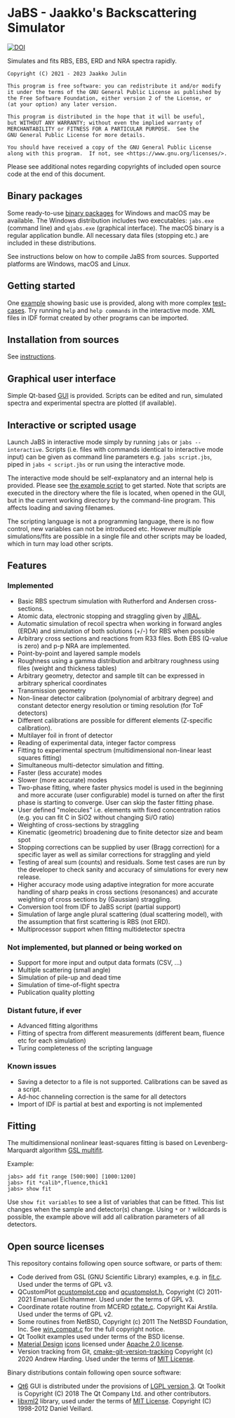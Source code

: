 # JaBS - Jaakko's Backscattering Simulator

[![DOI](https://zenodo.org/badge/414092526.svg)](https://zenodo.org/badge/latestdoi/414092526)

Simulates and fits RBS, EBS, ERD and NRA spectra rapidly.
    
    Copyright (C) 2021 - 2023 Jaakko Julin
    
    This program is free software: you can redistribute it and/or modify
    it under the terms of the GNU General Public License as published by
    the Free Software Foundation, either version 2 of the License, or
    (at your option) any later version.

    This program is distributed in the hope that it will be useful,
    but WITHOUT ANY WARRANTY; without even the implied warranty of
    MERCHANTABILITY or FITNESS FOR A PARTICULAR PURPOSE.  See the
    GNU General Public License for more details.

    You should have received a copy of the GNU General Public License
    along with this program.  If not, see <https://www.gnu.org/licenses/>.

Please see additional notes regarding copyrights of included open source code at the end of this document.

## Binary packages
Some ready-to-use [binary packages](http://users.jyu.fi/~jaakjuli/jabs/binaries/) for Windows and macOS may be available. The Windows distribution includes two executables: `jabs.exe` (command line) and `qjabs.exe` (graphical interface). The macOS binary is a regular application bundle. All necessary data files (stopping etc.) are included in these distributions.

See instructions below on how to compile JaBS from sources. Supported platforms are Windows, macOS and Linux.

## Getting started

One [example](example/) showing basic use is provided, along with more complex [test-cases](example/tests/). Try running `help` and `help commands` in the interactive mode. XML files in IDF format created by other programs can be imported.

## Installation from sources

See [instructions](INSTALL.md).

## Graphical user interface

Simple Qt-based [GUI](qjabs/) is provided. Scripts can be edited and run, simulated spectra and experimental spectra are plotted (if available).
      
## Interactive or scripted usage

Launch JaBS in interactive mode simply by running `jabs` or `jabs --interactive`. Scripts (i.e. files with commands identical to interactive mode input) can be given as command line parameters e.g. `jabs script.jbs`, piped in `jabs < script.jbs` or run using the interactive mode.

The interactive mode should be self-explanatory and an internal help is provided. Please see [the example script](example/example.jbs) to get started. Note that scripts are executed in the directory where the file is located, when opened in the GUI, but in the current working directory by the command-line program. This affects loading and saving filenames.

The scripting language is not a programming language, there is no flow control, new variables can not be introduced etc. However multiple simulations/fits are possible in a single file and other scripts may be loaded, which in turn may load other scripts.

## Features
### Implemented
 - Basic RBS spectrum simulation with Rutherford and Andersen cross-sections.
 - Atomic data, electronic stopping and straggling given by [JIBAL](https://github.com/JYU-IBA/jibal).
 - Automatic simulation of recoil spectra when working in forward angles (ERDA) and simulation of both solutions (+/-) for RBS when possible
 - Arbitrary cross sections and reactions from R33 files. Both EBS (Q-value is zero) and p-p NRA are implemented. 
 - Point-by-point and layered sample models
 - Roughness using a gamma distribution and arbitrary roughness using files (weight and thickness tables)
 - Arbitrary geometry, detector and sample tilt can be expressed in arbitrary spherical coordinates
 - Transmission geometry
 - Non-linear detector calibration (polynomial of arbitrary degree) and constant detector energy resolution or timing resolution (for ToF detectors)
 - Different calibrations are possible for different elements (Z-specific calibration).
 - Multilayer foil in front of detector
 - Reading of experimental data, integer factor compress
 - Fitting to experimental spectrum (multidimensional non-linear least squares fitting)
 - Simultaneous multi-detector simulation and fitting.
 - Faster (less accurate) modes
 - Slower (more accurate) modes 
 - Two-phase fitting, where faster physics model is used in the beginning and more accurate (user configurable) model is turned on after the first phase is starting to converge. User can skip the faster fitting phase.
 - User defined "molecules" i.e. elements with fixed concentration ratios (e.g. you can fit C in SiO2 without changing Si/O ratio)
 - Weighting of cross-sections by straggling 
 - Kinematic (geometric) broadening due to finite detector size and beam spot
 - Stopping corrections can be supplied by user (Bragg correction) for a specific layer as well as similar corrections for straggling and yield
 - Testing of areal sum (counts) and residuals. Some test cases are run by the developer to check sanity and accuracy of simulations for every new release.
 - Higher accuracy mode using adaptive integration for more accurate handling of sharp peaks in cross sections (resonances) and accurate weighting of cross sections by (Gaussian) straggling.
 - Conversion tool from IDF to JaBS script (partial support)
 - Simulation of large angle plural scattering (dual scattering model), with the assumption that first scattering is RBS (not ERD).
 - Multiprocessor support when fitting multidetector spectra 

### Not implemented, but planned or being worked on
 - Support for more input and output data formats (CSV, ...)
 - Multiple scattering (small angle)
 - Simulation of pile-up and dead time
 - Simulation of time-of-flight spectra
 - Publication quality plotting

### Distant future, if ever
 - Advanced fitting algorithms
 - Fitting of spectra from different measurements (different beam, fluence etc for each simulation)
 - Turing completeness of the scripting language

### Known issues
 - Saving a detector to a file is not supported. Calibrations can be saved as a script.
 - Ad-hoc channeling correction is the same for all detectors
 - Import of IDF is partial at best and exporting is not implemented

## Fitting

The multidimensional nonlinear least-squares fitting is based on Levenberg-Marquardt algorithm [GSL multifit](https://www.gnu.org/software/gsl/doc/html/nls.html).

Example:

    jabs> add fit range [500:900] [1000:1200]
    jabs> fit *calib*,fluence,thick1
    jabs> show fit

Use `show fit variables` to see a list of variables that can be fitted. This list changes when the sample and detector(s) change. Using `*` or `?` wildcards is possible, the example above will add all calibration parameters of all detectors.

## Open source licenses

This repository contains following open source software, or parts of them:
 * Code derived from GSL (GNU Scientific Library) examples, e.g. in [fit.c](src/fit.c). Used under the terms of GPL v3.
 * QCustomPlot [qcustomplot.cpp](qjabs/qcustomplot.cpp) and [qcustomplot.h](qjabs/qcustomplot.h), Copyright (C) 2011-2021 Emanuel Eichhammer. Used under the terms of GPL v3.
 * Coordinate rotate routine from MCERD [rotate.c](src/rotate.c). Copyright Kai Arstila. Used under the terms of GPL v2.
 * Some routines from NetBSD, Copyright (c) 2011 The NetBSD Foundation, Inc. See [win_compat.c](src/win_compat.c) for the full copyright notice.
 * Qt Toolkit examples used under terms of the BSD license.
 * [Material Design](https://google.github.io/material-design-icons/) [icons](qjabs/icons) licensed under [Apache 2.0 license](https://www.apache.org/licenses/LICENSE-2.0.html).
 * Version tracking from Git, [cmake-git-version-tracking](https://github.com/andrew-hardin/cmake-git-version-tracking) Copyright (c) 2020 Andrew Harding. Used under the terms of [MIT License](https://raw.githubusercontent.com/andrew-hardin/cmake-git-version-tracking/master/LICENSE).

Binary distributions contain following open source software:
* [Qt6](https://www.qt.io/) GUI is distributed under the provisions of [LGPL version 3](https://doc.qt.io/qt-6/lgpl.html). Qt Toolkit is Copyright (C) 2018 The Qt Company Ltd. and other contributors.
 * [libxml2](https://gitlab.gnome.org/GNOME/libxml2) library, used under the terms of [MIT License](https://www.opensource.org/licenses/mit-license.html). Copyright (C) 1998-2012 Daniel Veillard. 
